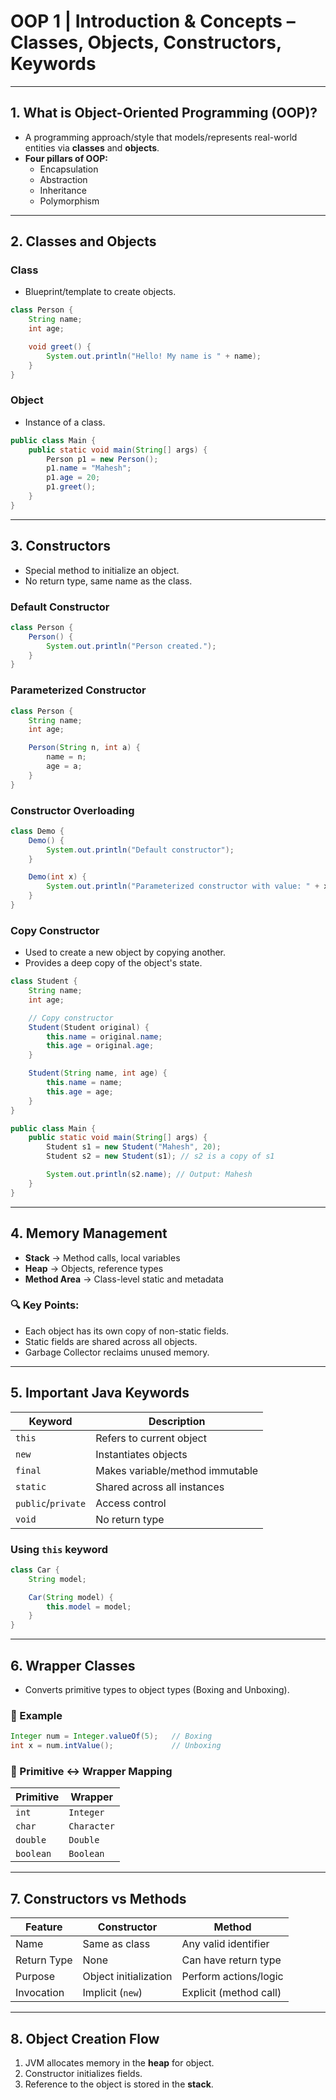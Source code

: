 
#  OOP 1 | Introduction & Concepts – Classes, Objects, Constructors, Keywords  
---

##  1. What is Object-Oriented Programming (OOP)?

- A programming approach/style that models/represents real-world entities via **classes** and **objects**.
- **Four pillars of OOP:**
  - Encapsulation
  - Abstraction
  - Inheritance
  - Polymorphism

---

##  2. Classes and Objects

###  Class
- Blueprint/template to create objects.

```java
class Person {
    String name;
    int age;

    void greet() {
        System.out.println("Hello! My name is " + name);
    }
}
```

###  Object
- Instance of a class.

```java
public class Main {
    public static void main(String[] args) {
        Person p1 = new Person();
        p1.name = "Mahesh";
        p1.age = 20;
        p1.greet();
    }
}
```

---

##  3. Constructors
- Special method to initialize an object.
- No return type, same name as the class.

###  Default Constructor

```java
class Person {
    Person() {
        System.out.println("Person created.");
    }
}
```

###  Parameterized Constructor

```java
class Person {
    String name;
    int age;

    Person(String n, int a) {
        name = n;
        age = a;
    }
}
```

###  Constructor Overloading

```java
class Demo {
    Demo() {
        System.out.println("Default constructor");
    }

    Demo(int x) {
        System.out.println("Parameterized constructor with value: " + x);
    }
}
```

###  Copy Constructor
- Used to create a new object by copying another.
- Provides a deep copy of the object's state.

```java
class Student {
    String name;
    int age;

    // Copy constructor
    Student(Student original) {
        this.name = original.name;
        this.age = original.age;
    }

    Student(String name, int age) {
        this.name = name;
        this.age = age;
    }
}

public class Main {
    public static void main(String[] args) {
        Student s1 = new Student("Mahesh", 20);
        Student s2 = new Student(s1); // s2 is a copy of s1

        System.out.println(s2.name); // Output: Mahesh
    }
}
```

---

## 4. Memory Management

- **Stack** → Method calls, local variables  
- **Heap** → Objects, reference types  
- **Method Area** → Class-level static and metadata  

### 🔍 Key Points:
- Each object has its own copy of non-static fields.
- Static fields are shared across all objects.
- Garbage Collector reclaims unused memory.

---

## 5. Important Java Keywords

| Keyword     | Description                      |
|-------------|----------------------------------|
| `this`      | Refers to current object         |
| `new`       | Instantiates objects             |
| `final`     | Makes variable/method immutable  |
| `static`    | Shared across all instances      |
| `public`/`private` | Access control            |
| `void`      | No return type                   |

### Using `this` keyword

```java
class Car {
    String model;

    Car(String model) {
        this.model = model;
    }
}
```

---

## 6. Wrapper Classes

- Converts primitive types to object types (Boxing and Unboxing).

### 🔁 Example

```java
Integer num = Integer.valueOf(5);   // Boxing
int x = num.intValue();             // Unboxing
```

### 🔄 Primitive ↔ Wrapper Mapping

| Primitive | Wrapper     |
|-----------|-------------|
| `int`     | `Integer`   |
| `char`    | `Character` |
| `double`  | `Double`    |
| `boolean` | `Boolean`   |

---

## 7. Constructors vs Methods

| Feature        | Constructor           | Method                  |
|----------------|------------------------|--------------------------|
| Name           | Same as class          | Any valid identifier     |
| Return Type    | None                   | Can have return type     |
| Purpose        | Object initialization  | Perform actions/logic    |
| Invocation     | Implicit (`new`)       | Explicit (method call)   |

---

## 8. Object Creation Flow

1. JVM allocates memory in the **heap** for object.
2. Constructor initializes fields.
3. Reference to the object is stored in the **stack**.


